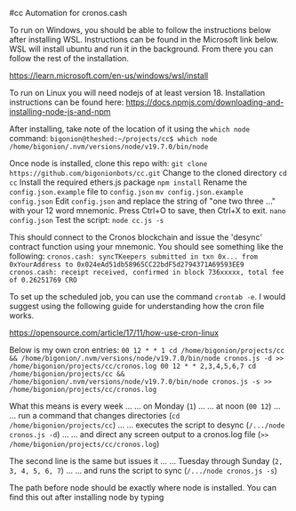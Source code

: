 #cc
Automation for cronos.cash

To run on Windows, you should be able to follow the instructions below after installing WSL. Instructions can be found in the Microsoft link below. WSL will install ubuntu and run it in the background. From there you can follow the rest of the installation.

https://learn.microsoft.com/en-us/windows/wsl/install

To run on Linux you will need nodejs of at least version 18. Installation instructions can be found here:
https://docs.npmjs.com/downloading-and-installing-node-js-and-npm

After installing, take note of the location of it using the `which node` command:
``bigonion@theshed:~/projects/cc$ which node
/home/bigonion/.nvm/versions/node/v19.7.0/bin/node
``


Once node is installed, clone this repo with:
`git clone https://github.com/bigonionbots/cc.git`
Change to the cloned directory
`cd cc`
Install the required ethers.js package
`npm install`
Rename the `config.json.example` file to `config.json`
`mv config.json.example config.json`
Edit `config.json` and replace the string of "one two three ..." with your 12 word mnemonic. Press Ctrl+O to save, then Ctrl+X to exit.
`nano config.json`
Test the script:
`node cc.js -s`

This should connect to the Cronos blockchain and issue the 'desync' contract function using your mnemonic. You should see something like the following:
``
cronos.cash: syncTKeepers submitted in txn 0x... from 0xYourAddress to 0x024eAd51db58965CC22bdF5d2794371A69593EE9
cronos.cash: receipt received, confirmed in block 736xxxxx, total fee of 0.26251769 CRO
``

To set up the scheduled job, you can use the command `crontab -e`. I would suggest using the following guide for understanding how the cron file works.

https://opensource.com/article/17/11/how-use-cron-linux

Below is my own cron entries:
``
00 12 * * 1 cd /home/bigonion/projects/cc && /home/bigonion/.nvm/versions/node/v19.7.0/bin/node cronos.js -d >> /home/bigonion/projects/cc/cronos.log
00 12 * * 2,3,4,5,6,7 cd /home/bigonion/projects/cc && /home/bigonion/.nvm/versions/node/v19.7.0/bin/node cronos.js -s >> /home/bigonion/projects/cc/cronos.log
``

What this means is every week ...
... on Monday (`1`) ...
... at noon (`00 12`) ... 
... run a command that changes directories (`cd /home/bigonion/projects/cc`) ...
... executes the script to desync (`/.../node cronos.js -d`) ...
... and direct any screen output to a cronos.log file (`>> /home/bigonion/projects/cc/cronos.log`)

The second line is the same but issues it ...
... Tuesday through Sunday (`2, 3, 4, 5, 6, 7`) ...
... and runs the script to sync (`/.../node cronos.js -s`)

The path before node should be exactly where node is installed. You can find this out after installing node by typing

